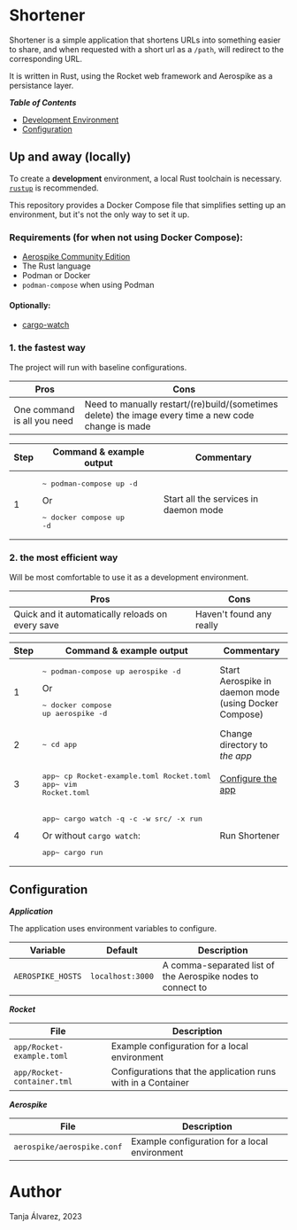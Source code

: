 # Shortener

Shortener is a simple application that shortens URLs into something easier to share, and when requested with a short url as a `/path`, will redirect to the corresponding URL.

It is written in Rust, using the Rocket web framework and Aerospike as a persistance layer.

***Table of Contents***

* [Development Environment](#up-and-away-locally)
* [Configuration](#configuration)

## Up and away (locally)

To create a **development** environment, a local Rust toolchain is necessary. [`rustup`](https://rustup.rs/) is recommended.

This repository provides a Docker Compose file that simplifies setting up an environment, but it's not the only way to set it up.

### Requirements (for when **not** using Docker Compose):

- [Aerospike Community Edition](https://github.com/aerospike/aerospike-server/releases)
- The Rust language
- Podman or Docker
- `podman-compose` when using Podman

#### Optionally:
- [cargo-watch](https://crates.io/crates/cargo-watch)

### 1. the fastest way

The project will run with baseline configurations.

| Pros | Cons |
|---|---|
| One command is all you need | Need to manually restart/(re)build/(sometimes delete) the image every time a new code change is made |

| Step | Command & example output | Commentary |
|---|---|---|
| 1 | <pre>~ podman-compose up -d</pre> Or <pre>~ docker compose up -d</pre> | Start all the services in daemon mode

### 2. the most efficient way

Will be most comfortable to use it as a development environment.

| Pros | Cons |
|---|---|
| Quick and it automatically reloads on every save | Haven't found any really |

| Step | Command & example output | Commentary |
|---|---|---|
| 1 | <pre>~ podman-compose up aerospike -d</pre> Or <pre>~ docker compose up aerospike -d</pre> | Start Aerospike in daemon mode (using Docker Compose) |
| 2 | <pre>~ cd app</pre> | Change directory to _the app_ |
| 3 | <pre>app~ cp Rocket-example.toml Rocket.toml<br>app~ vim Rocket.toml</pre> | [Configure the app](https://rocket.rs/v0.5-rc/guide/configuration/) |
| 4 | <pre>app~ cargo watch -q -c -w src/ -x run</pre>Or without `cargo watch`:<br><pre>app~ cargo run</pre> | Run Shortener |

## Configuration

***Application***

The application uses environment variables to configure.

| Variable | Default | Description
|---|---|---
| `AEROSPIKE_HOSTS` | `localhost:3000` | A comma-separated list of the Aerospike nodes to connect to

***Rocket***

| File | Description |
|---|---
| `app/Rocket-example.toml` | Example configuration for a local environment
| `app/Rocket-container.tml` | Configurations that the application runs with in a Container

***Aerospike***

| File | Description |
|---|---
| `aerospike/aerospike.conf` | Example configuration for a local environment


# Author
Tanja Álvarez, 2023
